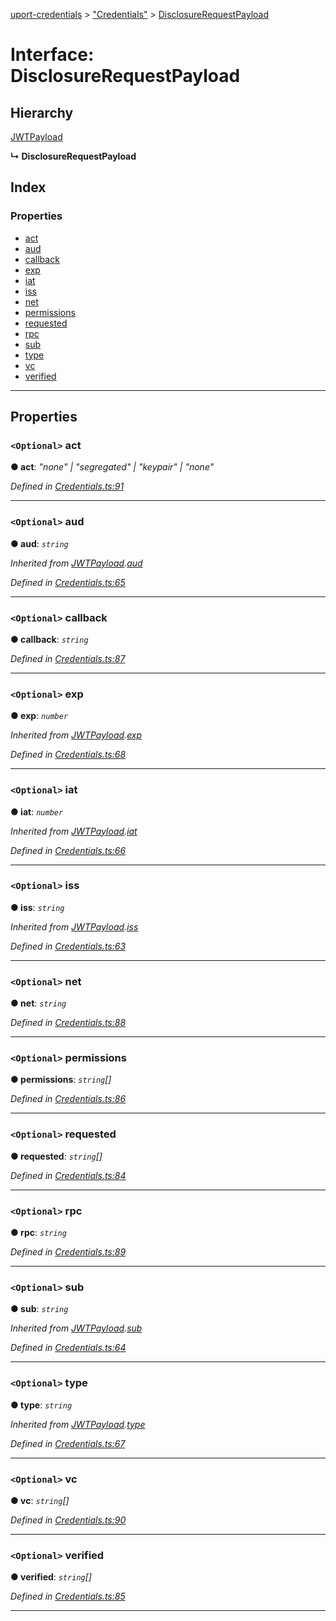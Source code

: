 [uport-credentials](../README.md) > ["Credentials"](../modules/_credentials_.md) > [DisclosureRequestPayload](../interfaces/_credentials_.disclosurerequestpayload.md)

# Interface: DisclosureRequestPayload

## Hierarchy

 [JWTPayload](_credentials_.jwtpayload.md)

**↳ DisclosureRequestPayload**

## Index

### Properties

* [act](_credentials_.disclosurerequestpayload.md#act)
* [aud](_credentials_.disclosurerequestpayload.md#aud)
* [callback](_credentials_.disclosurerequestpayload.md#callback)
* [exp](_credentials_.disclosurerequestpayload.md#exp)
* [iat](_credentials_.disclosurerequestpayload.md#iat)
* [iss](_credentials_.disclosurerequestpayload.md#iss)
* [net](_credentials_.disclosurerequestpayload.md#net)
* [permissions](_credentials_.disclosurerequestpayload.md#permissions)
* [requested](_credentials_.disclosurerequestpayload.md#requested)
* [rpc](_credentials_.disclosurerequestpayload.md#rpc)
* [sub](_credentials_.disclosurerequestpayload.md#sub)
* [type](_credentials_.disclosurerequestpayload.md#type)
* [vc](_credentials_.disclosurerequestpayload.md#vc)
* [verified](_credentials_.disclosurerequestpayload.md#verified)

---

## Properties

<a id="act"></a>

### `<Optional>` act

**● act**: *"none" \| "segregated" \| "keypair" \| "none"*

*Defined in [Credentials.ts:91](https://github.com/uport-project/uport-credentials/blob/25b41e5/src/Credentials.ts#L91)*

___
<a id="aud"></a>

### `<Optional>` aud

**● aud**: *`string`*

*Inherited from [JWTPayload](_credentials_.jwtpayload.md).[aud](_credentials_.jwtpayload.md#aud)*

*Defined in [Credentials.ts:65](https://github.com/uport-project/uport-credentials/blob/25b41e5/src/Credentials.ts#L65)*

___
<a id="callback"></a>

### `<Optional>` callback

**● callback**: *`string`*

*Defined in [Credentials.ts:87](https://github.com/uport-project/uport-credentials/blob/25b41e5/src/Credentials.ts#L87)*

___
<a id="exp"></a>

### `<Optional>` exp

**● exp**: *`number`*

*Inherited from [JWTPayload](_credentials_.jwtpayload.md).[exp](_credentials_.jwtpayload.md#exp)*

*Defined in [Credentials.ts:68](https://github.com/uport-project/uport-credentials/blob/25b41e5/src/Credentials.ts#L68)*

___
<a id="iat"></a>

### `<Optional>` iat

**● iat**: *`number`*

*Inherited from [JWTPayload](_credentials_.jwtpayload.md).[iat](_credentials_.jwtpayload.md#iat)*

*Defined in [Credentials.ts:66](https://github.com/uport-project/uport-credentials/blob/25b41e5/src/Credentials.ts#L66)*

___
<a id="iss"></a>

### `<Optional>` iss

**● iss**: *`string`*

*Inherited from [JWTPayload](_credentials_.jwtpayload.md).[iss](_credentials_.jwtpayload.md#iss)*

*Defined in [Credentials.ts:63](https://github.com/uport-project/uport-credentials/blob/25b41e5/src/Credentials.ts#L63)*

___
<a id="net"></a>

### `<Optional>` net

**● net**: *`string`*

*Defined in [Credentials.ts:88](https://github.com/uport-project/uport-credentials/blob/25b41e5/src/Credentials.ts#L88)*

___
<a id="permissions"></a>

### `<Optional>` permissions

**● permissions**: *`string`[]*

*Defined in [Credentials.ts:86](https://github.com/uport-project/uport-credentials/blob/25b41e5/src/Credentials.ts#L86)*

___
<a id="requested"></a>

### `<Optional>` requested

**● requested**: *`string`[]*

*Defined in [Credentials.ts:84](https://github.com/uport-project/uport-credentials/blob/25b41e5/src/Credentials.ts#L84)*

___
<a id="rpc"></a>

### `<Optional>` rpc

**● rpc**: *`string`*

*Defined in [Credentials.ts:89](https://github.com/uport-project/uport-credentials/blob/25b41e5/src/Credentials.ts#L89)*

___
<a id="sub"></a>

### `<Optional>` sub

**● sub**: *`string`*

*Inherited from [JWTPayload](_credentials_.jwtpayload.md).[sub](_credentials_.jwtpayload.md#sub)*

*Defined in [Credentials.ts:64](https://github.com/uport-project/uport-credentials/blob/25b41e5/src/Credentials.ts#L64)*

___
<a id="type"></a>

### `<Optional>` type

**● type**: *`string`*

*Inherited from [JWTPayload](_credentials_.jwtpayload.md).[type](_credentials_.jwtpayload.md#type)*

*Defined in [Credentials.ts:67](https://github.com/uport-project/uport-credentials/blob/25b41e5/src/Credentials.ts#L67)*

___
<a id="vc"></a>

### `<Optional>` vc

**● vc**: *`string`[]*

*Defined in [Credentials.ts:90](https://github.com/uport-project/uport-credentials/blob/25b41e5/src/Credentials.ts#L90)*

___
<a id="verified"></a>

### `<Optional>` verified

**● verified**: *`string`[]*

*Defined in [Credentials.ts:85](https://github.com/uport-project/uport-credentials/blob/25b41e5/src/Credentials.ts#L85)*

___

